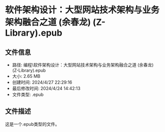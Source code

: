 ﻿# 软件架构设计：大型网站技术架构与业务架构融合之道 (余春龙) (Z-Library).epub

## 文件信息
- 路径: 编程\软件架构设计：大型网站技术架构与业务架构融合之道 (余春龙) (Z-Library).epub
- 大小: 2.65 MB
- 创建时间: 2024/4/27 22:29:16
- 最后修改时间: 2024/4/24 14:42:13
- 文件类型: .epub

## 文件描述
这是一个.epub类型的文件。

